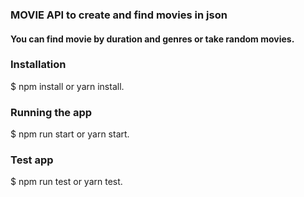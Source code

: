 ### MOVIE API to create and find movies in json

#### You can find movie by duration and genres or take random movies.

### Installation
$ npm install or yarn install.

### Running the app
$ npm run start or yarn start.

### Test app
$ npm run test or yarn test.